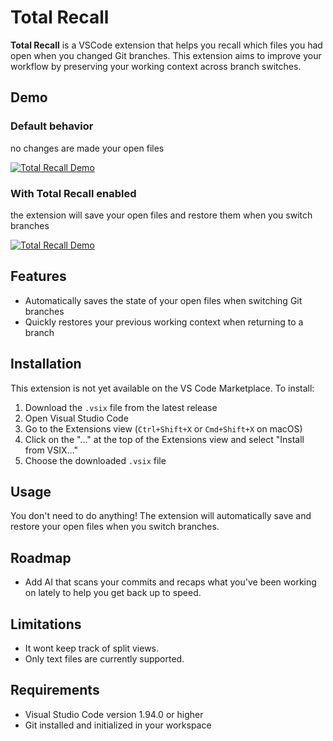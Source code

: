 # Total Recall

**Total Recall**  is a VSCode extension that helps you recall which files you had open when you changed Git branches. This extension aims to improve your workflow by preserving your working context across branch switches.

## Demo

### Default behavior
no changes are made your open files

[![Total Recall Demo](https://img.youtube.com/vi/iNPp7o6qepI/0.jpg)](https://youtu.be/iNPp7o6qepI)

### With Total Recall enabled
the extension will save your open files and restore them when you switch branches

[![Total Recall Demo](https://img.youtube.com/vi/MUT8jQaq-sY/0.jpg)](https://youtu.be/MUT8jQaq-sY)

## Features
- Automatically saves the state of your open files when switching Git branches
- Quickly restores your previous working context when returning to a branch

## Installation
This extension is not yet available on the VS Code Marketplace. To install:

1. Download the `.vsix` file from the latest release
2. Open Visual Studio Code
3. Go to the Extensions view (`Ctrl+Shift+X` or `Cmd+Shift+X` on macOS)
4. Click on the "..." at the top of the Extensions view and select "Install from VSIX..."
5. Choose the downloaded `.vsix` file

## Usage
You don't need to do anything! The extension will automatically save and restore your open files when you switch branches.

## Roadmap
- Add AI that scans your commits and recaps what you've been working on lately to help you get back up to speed.

## Limitations
- It wont keep track of split views.
- Only text files are currently supported.

## Requirements
- Visual Studio Code version 1.94.0 or higher
- Git installed and initialized in your workspace

